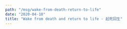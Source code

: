 ```yaml
---
path: "/msg/wake-from-death-return-to-life"
date: "2020-04-10"
title: "Wake from death and return to life - 起死回生"
---
```

